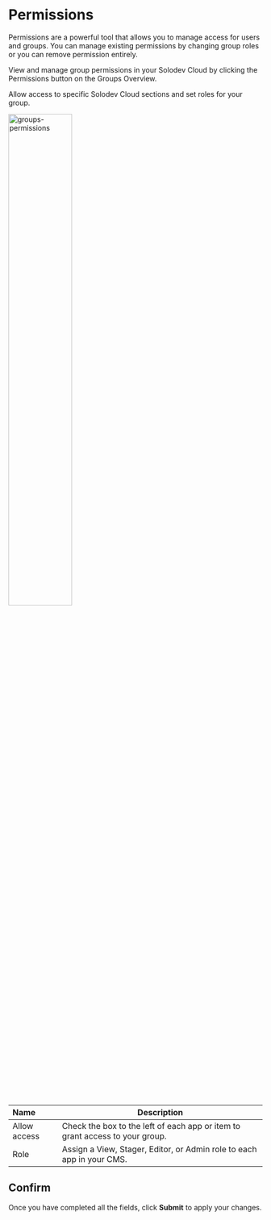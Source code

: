 # Permissions

Permissions are a powerful tool that allows you to manage access for users and groups. You can manage existing permissions by changing group roles or you can remove permission entirely.

View and manage group permissions in your Solodev Cloud by clicking the Permissions button on the Groups Overview.

Allow access to specific Solodev Cloud sections and set roles for your group.

<img src="/static/images/groups-permissions.jpg" alt="groups-permissions" style="width: 50%; display: block"></a>


**Name** | **Description** 
:--- | ---
Allow access | Check the box to the left of each app or item to grant access to your group.
Role | Assign a View, Stager, Editor, or Admin role to each app in your CMS.

## Confirm

Once you have completed all the fields, click **Submit** to apply your changes.